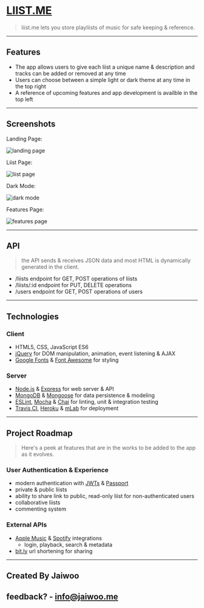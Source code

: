 # [LIIST.ME](https://liist.me/)

> liist.me lets you store playliists of music for safe keeping & reference.

---

## Features

- The app allows users to give each liist a unique name & description and tracks can be added or removed at any time
- Users can choose between a simple light or dark theme at any time in the top right
- A reference of upcoming features and app development is availble in the top left

---

## Screenshots

Landing Page:

![landing page](/img/landing_page.png)

Liist Page:

![liist page](/img/liist_page-light.png)

Dark Mode:

![dark mode](/img/liist_page-dark.png)

Features Page:

![features page](/img/features_page.png)

---

## API

> the API sends & receives JSON data and most HTML is dynamically generated in the client.

- /liists endpoint for GET, POST operations of liists
- /liists/:id endpoint for PUT, DELETE operations
- /users endpoint for GET, POST operations of users

---

## Technologies

### Client

- HTML5, CSS, JavaScript ES6
- [jQuery](https://jquery.com/) for DOM manipulation, animation, event listening & AJAX
- [Google Fonts](https://fonts.google.com/) & [Font Awesome](https://fontawesome.com/) for styling

### Server

- [Node.js](https://nodejs.org/en/) & [Express](https://expressjs.com/) for web server & API
- [MongoDB](https://www.mongodb.com/) & [Mongoose](https://mongoosejs.com/) for data persistence & modeling
- [ESLint](https://eslint.org/), [Mocha](https://mochajs.org/) & [Chai](https://www.chaijs.com/) for linting, unit & integration testing
- [Travis CI](https://travis-ci.org/), [Heroku](https://www.heroku.com/home) & [mLab](https://mlab.com/) for deployment

---

## Project Roadmap

> Here's a peek at features that are in the works to be added to the app as it evolves.

### User Authentication & Experience

- modern authentication with [JWTs](https://jwt.io/) & [Passport](http://www.passportjs.org/)
- private & public liists
- ability to share link to public, read-only liist for non-authenticated users
- collaborative liists
- commenting system

### External APIs

- [Apple Music](https://developer.apple.com/documentation/applemusicapi?changes=_9) & [Spotify](https://developer.spotify.com/documentation/web-api/) integrations
  - login, playback, search & metadata
- [bit.ly](https://bitly.com/) url shortening for sharing

---

## Created By Jaiwoo

## feedback? - info@jaiwoo.me
